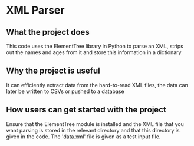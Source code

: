 # XML Parser

## What the project does

This code uses the ElementTree library in Python to parse an XML, strips out the names and ages from it and store this information in a dictionary

## Why the project is useful

It can efficiently extract data from the hard-to-read XML files, the data can later be written to CSVs or pushed to a database

## How users can get started with the project

Ensure that the ElementTree module is installed and the XML file that you want parsing is stored in the relevant directory and that this directory is given in the code. The 'data.xml' file is given as a test input file. 
